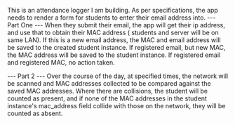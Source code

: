 This is an attendance logger I am building.
As per specifications, the app needs to render a form for students to enter their email address into. 
--- Part One ---
When they submit their email, the app will get their ip address, and use that to obtain their MAC address ( students and server will be on same LAN). 
If this is a new email address, the MAC and email address will be saved to the created student instance.
If registered email, but new MAC, the MAC address will be saved to the student instance.
If registered email and registered MAC, no action taken.

--- Part 2 ---
Over the course of the day, at specified times, the network will be scanned and MAC addresses collected to be compared against the saved MAC addresses. Where there are collisions, the student will be counted as present, and if none of the MAC addresses in the student instance's mac_address field collide with those on the network, they will be counted as absent.
